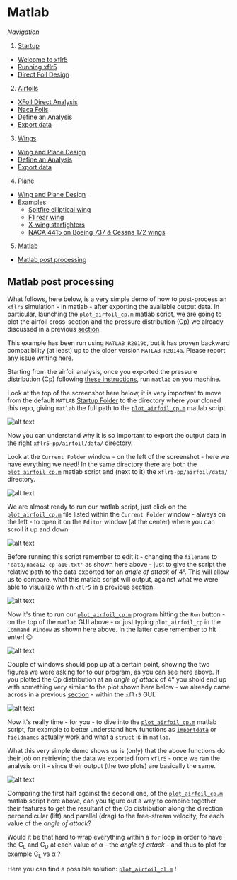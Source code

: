 # Matlab

_Navigation_

1. [Startup](startup.md)
* [Welcome to xflr5](startup.md/#Welcome-to-xflr5)
* [Running xflr5](startup.md/#Running-xflr5)
* [Direct Foil Design](startup.md/#Direct-Foil-Design)
2. [Airfoils](airfoils.md)
* [XFoil Direct Analysis](airfoils.md/#XFoil-Direct-Analysis)
* [Naca Foils](airfoils.md/#Naca-Foils)
* [Define an Analysis](airfoils.md/#Define-an-Analysis)
* [Export data](airfoils.md/#Export-data)
3. [Wings](wings.md)
* [Wing and Plane Design](wings.md/#Wing-and-Plane-Design)
* [Define an Analysis](wings.md/#Define-an-Analysis)
* [Export data](wings.md/#Export-data)
4. [Plane](plane.md)
* [Wing and Plane Design](plane.md/#Wing-and-Plane-Design)
* [Examples](plane.md/#Examples)
  * [Spitfire elliptical wing](plane.md/#Spitfire-elliptical-wing)
  * [F1 rear wing](plane.md/#F1-rear-wing)
  * [X-wing starfighters](plane.md/#X-wing-starfighters)
  * [NACA 4415 on Boeing 737 & Cessna 172 wings](plane.md/#NACA-4415-on-Boeing-737-&-Cessna-172-wings)
5. [Matlab](matlab.md)
* [Matlab post processing](matlab.md/#Matlab-post-processing)

## Matlab post processing

What follows, here below, is a very simple demo of how to post-process an `xflr5` simulation - in matlab - after exporting the available output data. In particular, launching the [`plot_airfoil_cp.m`](/xflr5-pp/airfoil/plot_airfoil_cp.m) matlab script, we are going to plot the airfoil cross-section and the pressure distribution (Cp) we already discussed in a previous [section](airfoils.md).

This example has been run using `MATLAB_R2019b`, but it has proven backward compatibility (at least) up to the older version `MATLAB_R2014a`. Please report any issue writing [here](mailto:andrea.gallegati@uniroma1.it).

Starting from the airfoil analysis, once you exported the pressure distribution (Cp) following [these instructions](airfoils.md), run `matlab` on you machine.

Look at the top of the screenshot here below, it is very important to move from the default `MATLAB` [Startup Folder](https://www.mathworks.com/help/matlab/matlab_env/matlab-startup-folder.html) to the directory where your cloned this repo, giving `matlab` the full path to the [`plot_airfoil_cp.m`](/xflr5-pp/airfoil/plot_airfoil_cp.m) matlab script. 

![alt text](screenshots/matlab_01.png)

Now you can understand why it is so important to export the output data in the right `xflr5-pp/airfoil/data/` directory.

Look at the `Current Folder` window - on the left of the screenshot - here we have evrything we need! In the same directory there are both the [`plot_airfoil_cp.m`](/xflr5-pp/airfoil/plot_airfoil_cp.m) matlab script and (next to it) the `xflr5-pp/airfoil/data/` directory.

![alt text](screenshots/matlab_02.png)

We are almost ready to run our matlab script, just click on the [`plot_airfoil_cp.m`](/xflr5-pp/airfoil/plot_airfoil_cp.m) file listed within the `Current Folder` window - always on the left - to open it on the `Editor` window (at the center) where you can scroll it up and down.

![alt text](screenshots/matlab_03.png)

Before running this script remember to edit it - changing the `filename` to `'data/naca12-cp-a10.txt'` as shown here above - just to give the script the relative path to the data exported for an *angle of attack* of 4°. This will allow us to compare, what this matlab script will output, against what we were able to visualize within `xflr5` in a previous [section](airfoils.md).

![alt text](screenshots/matlab_04.png)

Now it's time to run our [`plot_airfoil_cp.m`](/xflr5-pp/airfoil/plot_airfoil_cp.m) program hitting the `Run` button - on the top of the `matlab` GUI above - or just typing `plot_airfoil_cp` in the `Command Window` as shown here above. In the latter case remember to hit enter! :wink:

![alt text](screenshots/matlab_05.png)

Couple of windows should pop up at a certain point, showing the two figures we were asking for to our program, as you can see here above. If you plotted the Cp distribution at an *angle of attack* of 4° you shold end up with something very similar to the plot shown here below - we already came across in a previous [section](airfoils.md) - within the `xflr5` GUI.

![alt text](screenshots/airfoil_12.png)

Now it's really time - for you - to dive into the [`plot_airfoil_cp.m`](/xflr5-pp/airfoil/plot_airfoil_cp.m) matlab script, for example to better understand how functions as [`importdata`](https://www.mathworks.com/help/matlab/ref/importdata.html) or [`fieldnames`](https://www.mathworks.com/help/matlab/ref/fieldnames.html#mw_02c445a2-9807-4a4f-a1a2-e21705ebbea9) actually work and what a [`struct`](https://www.mathworks.com/help/matlab/ref/struct.html) is in `matlab`.

What this very simple demo shows us is (only) that the above functions do their job on retrieving the data we exported from `xflr5` - once we ran the analysis on it - since their output (the two plots) are basically the same.

![alt text](screenshots/matlab_06.png)

Comparing the first half against the second one, of the [`plot_airfoil_cp.m`](/xflr5-pp/airfoil/plot_airfoil_cp.m) matlab script here above, can you figure out a way to combine together their features to get the resultant of the Cp distribution along the direction perpendicular (lift) and parallel (drag) to the free-stream velocity, for each value of the *angle of attack*?

Would it be that hard to wrap everything within a `for` loop in order to have the C<sub>L</sub> and C<sub>D</sub> at each value of &alpha; - the *angle of attack* - and thus to plot for example C<sub>L</sub> vs &alpha; ?

Here you can find a possible solution: [`plot_airfoil_cl.m`](/xflr5-pp/airfoil/plot_airfoil_cl.m) !

